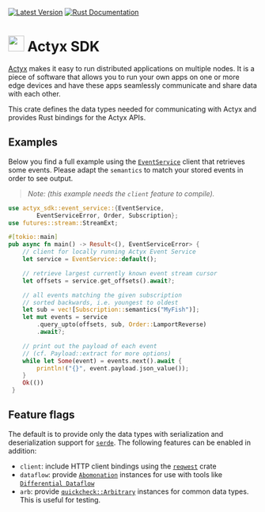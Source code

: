 [![Latest Version](https://img.shields.io/crates/v/actyx_sdk.svg)](https://crates.io/crates/actyx_sdk)
[![Rust Documentation](https://docs.rs/actyx_sdk/badge.svg)](https://docs.rs/actyx_sdk)

# <img src="https://developer.actyx.com/img/logo.svg" height="32px"> Actyx SDK

[Actyx](https://www.actyx.com/platform) makes it easy to run distributed
applications on multiple nodes. It is a piece of software that allows you to run your own apps
on one or more edge devices and have these apps seamlessly communicate and share data with
each other.

This crate defines the data types needed for communicating with Actyx and provides Rust
bindings for the Actyx APIs.

## Examples

Below you find a full example using the [`EventService`](https://docs.rs/actyx_sdk/latest/actyx_sdk/event_service/struct.EventService.html)
client that retrieves some events. Please adapt the `semantics` to match your stored events
in order to see output.

> _Note: (this example needs the `client` feature to compile)._

```rust
use actyx_sdk::event_service::{EventService,
        EventServiceError, Order, Subscription};
use futures::stream::StreamExt;

#[tokio::main]
pub async fn main() -> Result<(), EventServiceError> {
    // client for locally running Actyx Event Service
    let service = EventService::default();

    // retrieve largest currently known event stream cursor
    let offsets = service.get_offsets().await?;

    // all events matching the given subscription
    // sorted backwards, i.e. youngest to oldest
    let sub = vec![Subscription::semantics("MyFish")];
    let mut events = service
        .query_upto(offsets, sub, Order::LamportReverse)
        .await?;

    // print out the payload of each event
    // (cf. Payload::extract for more options)
    while let Some(event) = events.next().await {
        println!("{}", event.payload.json_value());
    }
    Ok(())
 }
```

## Feature flags

The default is to provide only the data types with serialization and deserialization support
for [`serde`](https://docs.rs/serde). The following features can be enabled in addition:

- `client`: include HTTP client bindings using the [`reqwest`](https://docs.rs/reqwest) crate
- `dataflow`: provide [`Abomonation`](https://docs.rs/abomonation) instances for use with tools
  like [`Differential Dataflow`](https://docs.rs/differential-dataflow)
- `arb`: provide
[`quickcheck::Arbitrary`](https://docs.rs/quickcheck/latest/quickcheck/trait.Arbitrary.html)
instances for common data types. This is useful for testing.
